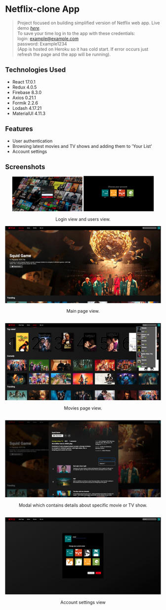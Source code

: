 # Netflix-clone App
> Project focused on building simplified version of Netflix web app.
> Live demo [_here_](https://netflix-clone-2.herokuapp.com).\
> To save your time log in to the app with these credentials:\
> login: example@example.com\
> password: Example1234\
> (App is hosted on Heroku so it has cold start. If error occurs just refresh the page and the app will be running). <!-- If you have the project hosted somewhere, include the link here. -->

## Technologies Used
- React 17.0.1
- Redux 4.0.5
- Firebase 8.3.0
- Axios 0.21.1
- Formik 2.2.6
- Lodash 4.17.21
- MaterialUI 4.11.3

## Features
- User authentication
- Browsing latest movies and TV shows and adding them to 'Your List'
- Account settings


## Screenshots
<!-- ![Login page](./public/login.png) -->
<p float="left" align="center">
  <img src="./public/login.png" width="45%" />
  <img src="./public/users.png" width="45%" /> 
</p>
<div align="center">Login view and users view.</div>

![Hero](./public/hero.png)
<div align="center">Main page view.</div>
<br/>

![Movies](./public/movies.png)
<div align="center">Movies page view.</div>
<br/>

![Modal](./public/modal.png)
<div align="center">Modal which contains details about specific movie or TV show.</div>
<br/>

![Settings](./public/settings.png)
<div align="center">Account settings view</div>
<br/>

